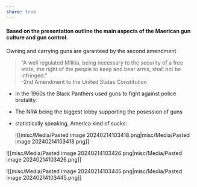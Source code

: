 ```yaml
---
share: true
---
```

#### Based on the presentation outline the main aspects of the Maerican gun culture and gun control.

Owning and carrying guns are garanteed by the second amendment  

> “A well regulated Militia, being necessary to the security of a free state, the right of the people to keep and bear arms, shall not be infringed.”  
-2nd Amendment to the United States Constitution

- In the 1960s the Black Panthers used guns to fight against police brutality. 
- The NRA being the biggest lobby supporting the posession of guns 
- statistically speaking, America kind of sucks:
  
  ![[misc/Media/Pasted image 20240214103418.png|misc/Media/Pasted image 20240214103418.png]]

![[misc/Media/Pasted image 20240214103426.png|misc/Media/Pasted image 20240214103426.png]]


![[misc/Media/Pasted image 20240214103445.png|misc/Media/Pasted image 20240214103445.png]]